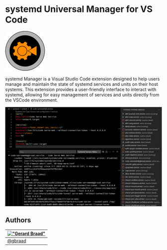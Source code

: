 systemd Universal Manager for VS Code
=====================================

![logo](./img/icon.png)

systemd Manager is a Visual Studio Code extension designed to help users manage and maintain the state of systemd services and units on their host systems. This extension provides a user-friendly interface to interact with systemd, allowing for easy management of services and units directly from the VSCode environment.

![screenshot](./img/screenshot.png)


Authors
-------

| [!["Gerard Braad"](https://gravatar.com/avatar/e466994eea3c2a1672564e45aca844d0.png?s=60)](https://gbraad.nl "Gerard Braad <me@gbraad.nl>") |
|---|
| [@gbraad](https://gbraad.nl/social)  |

